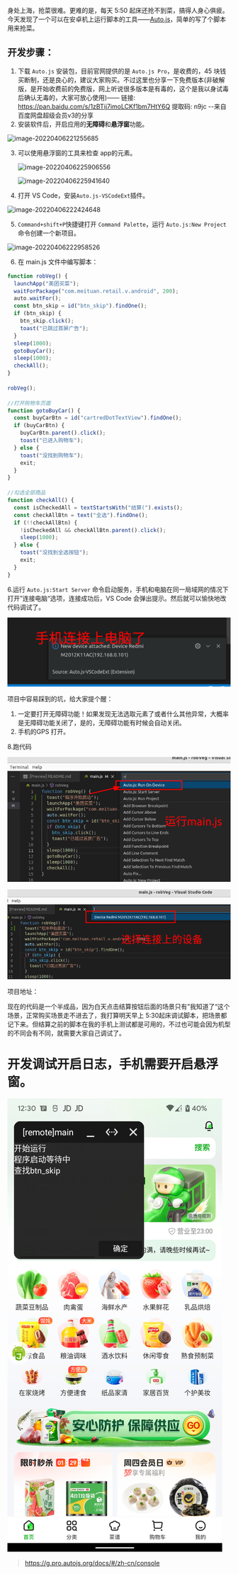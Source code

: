 身处上海，抢菜很难。更难的是，每天 5:50 起床还抢不到菜，搞得人身心俱疲。今天发现了一个可以在安卓机上运行脚本的工具——[Auto.js](https://g.pro.autojs.org/docs/#/zh-cn/)，简单的写了个脚本用来抢菜。

## 开发步骤：

1. 下载 `Auto.js` 安装包，目前官网提供的是 `Auto.js Pro`，是收费的，45 块钱买断制，还是良心的，建议大家购买。不过这里也分享一下免费版本(非破解版，是开始收费前的免费版，网上听说很多版本是有毒的，这个是我以身试毒后确认无毒的，大家可放心使用)—— 链接: https://pan.baidu.com/s/1zBTij7imoLCKf1bm7HtY6Q 提取码: n9jc --来自百度网盘超级会员v3的分享
2. 安装软件后，开启应用的**无障碍**和**悬浮窗**功能。

![image-20220406221255685](https://gitee.com/qulingyuan/ly_picture/raw/master/img/image-20220406221255685.png)

3. 可以使用悬浮窗的工具来检查 app的元素。

   ![image-20220406225906556](https://gitee.com/qulingyuan/ly_picture/raw/master/img/image-20220406225906556.png)

   ![image-20220406225941640](https://gitee.com/qulingyuan/ly_picture/raw/master/img/image-20220406225941640.png)
4. 打开 VS Code，安装`Auto.js-VSCodeExt`插件。

![image-20220406222424648](https://gitee.com/qulingyuan/ly_picture/raw/master/img/image-20220406222424648.png)

5. `Command+shift+P`快捷键打开 `Command Palette`，运行 `Auto.js:New Project`命令创建一个新项目。

![image-20220406222958526](https://gitee.com/qulingyuan/ly_picture/raw/master/img/image-20220406222958526.png)

6. 在 main.js 文件中编写脚本：

```js
function robVeg() {
  launchApp("美团买菜");
  waitForPackage("com.meituan.retail.v.android", 200);
  auto.waitFor();
  const btn_skip = id("btn_skip").findOne();
  if (btn_skip) {
    btn_skip.click();
    toast("已跳过首屏广告");
  }
  sleep(1000);
  gotoBuyCar();
  sleep(1000);
  checkAll();
}

robVeg();

//打开购物车页面
function gotoBuyCar() {
  const buyCarBtn = id("cartredDotTextView").findOne();
  if (buyCarBtn) {
    buyCarBtn.parent().click();
    toast("已进入购物车");
  } else {
    toast("没找到购物车");
    exit;
  }
}

//勾选全部商品
function checkAll() {
  const isCheckedAll = textStartsWith("结算(").exists();
  const checkAllBtn = text("全选").findOne();
  if (!!checkAllBtn) {
    !isCheckedAll && checkAllBtn.parent().click();
    sleep(1000);
  } else {
    toast("没找到全选按钮");
    exit;
  }
}
```

6.运行 `Auto.js:Start Server` 命令启动服务，手机和电脑在同一局域网的情况下打开”连接电脑“选项，连接成功后，VS Code 会弹出提示。然后就可以愉快地改代码调试了。

![](assets/20220407_123340__.png)

项目中容易踩到的坑，给大家提个醒：

1. 一定要打开无障碍功能！如果发现无法选取元素了或者什么其他异常，大概率是无障碍功能关闭了，是的，无障碍功能有时候会自动关闭。
2. 手机的GPS 打开。

8.跑代码

![](assets/20220407_123325__mian.js.png)

![](assets/20220407_123317__.png)

项目地址：

现在的代码是一个半成品，因为白天点击结算按钮后面的场景只有”我知道了“这个场景，正常购买场景走不进去了，我打算明天早上 5:30起床调试脚本，把场景都记下来。但结算之前的脚本在我的手机上测试都是可用的，不过也可能会因为机型的不同会有不同，就需要大家自己调试了。

# 开发调试开启日志，手机需要开启悬浮窗。

![](assets/Screenshot_20220407-123018_美团买菜.png)

> https://g.pro.autojs.org/docs/#/zh-cn/console

